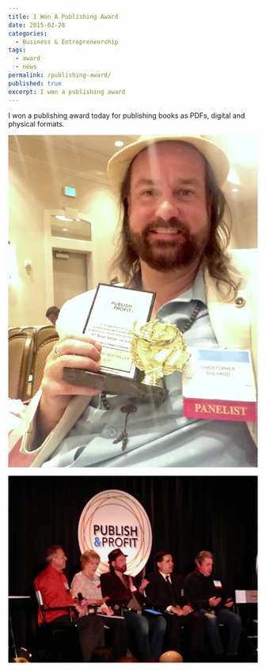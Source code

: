 ```yaml
---
title: I Won A Publishing Award
date: 2015-02-28
categories:
  - Business & Entrepreneurship
tags:
  - award
  - news
permalink: /publishing-award/
published: true
excerpt: I won a publishing award
---
```

I won a publishing award today for publishing books as PDFs, digital and physical formats. 

![Chris with publishing award](/assets/images/articles/2015-02-28-Chris-with-publishing-award.webp)

![Chris on stage](/assets/images/articles/2015-02-28%20-%20Chris%20on%20Stage.webp)